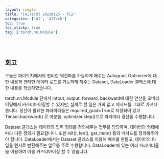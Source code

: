 ```yaml
---
layout: single
title: "[AITech] 20220125 - 회고"
categories: ['AI', 'AITech']
toc: true
toc_sticky: true
tag: ['torch.nn.Module']
---
```




<br>

## 회고

오늘은 파이토치에서의 편리한 역전파를 가능하게 해주는 Autograd, Optimizer에 대한 내용과 편리한 데이터 로드를 가능하게 해주는 Dataset, DataLoader 클래스에 대한 내용을 학습하였습니다. 

torch.nn.Module 단에서 intput, output, forward, backward에 대한 연산을 오버라이딩해서 커스터마이징할 수 있지만, 실제로 할 일은 거의 없고 메서드를 그대로 가져다 씁니다. 갱신이 필요한 파라미터들은 required_grad=True로 지정되어 있고 Tensor.backward() 로 미분을, optimizer.step()으로 파라미터 갱신을 수행합니다. 

Dataset 클래스는 데이터의 입력 형태를 정의해주는 업무를 담당하며, 데이터의 형태에 따라 다른 정의가 필요합니다. 또한 init(), len(), get_item() 등의 메서드를 정의해주어야 합니다. DataLoader에서는 Dataset 클래스를 이용해 배치를 만들고, 데이터의 타입을 텐서로 변환해주는 업무를 주로 수행합니다. DataLoader에 있는 여러 파라미터들을 이용하여 이를 커스터마이징 할 수 있습니다. 





<br>
